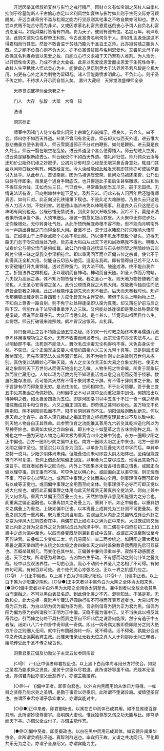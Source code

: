 <!-- { "loadSidebar": true } -->
　　开远因举其师叔祖宴林与影竹之戒行精严。因财立义有如宝训之风杖人曰季札挂剑于徐墓能断人千古偷心亦足以义利风世如宴林与影竹如此则于生死交际亦可颖脱矣。开远当此奇穷不滥与松阁之能力行坚忍则其他事之不敢自欺亦可知也。世人尝以贫贱不能苦守而为非义。又或因求慕名利富贵恩爱迷倒丧心予谓人自负名利富贵恩爱耳。如尧舜桀纣皆富有四海。贵为天子。彼则有德有位。名震万年。利泽永世。此则失德失位名秽帝王利败。今古此富贵名利何负于人。即如孔孟汲汲遑遑不得君相而行其志。然皆不敢自滥于贫贱乃能为千圣百王之师。此亦岂贫贱之能负人哉。总之能不负自心则不负大义。亦不负富贵贫贱与名利恩爱也。又尝见父母子孙欲保其名利寿命皆以恩爱之故。自能立心行义求福于天乃至割人难割。为人难为。以开悟性命天道。乃成不世之大业者。此非以恩爱度恩爱而出恩爱于生死性命乎。故杖人生平秪教人悟此灵心为主。能使此心灵悟则尽大千法界若圣若凡皆是全机大用。何更有心外之法为剩物为留碍哉。诸人但能勇愤求明此心。不负此心。则千圣不传之妙。不待求人开示而自悟入矣。
嘉兴大藏经　天界觉浪盛禅师全录


　　天界觉浪盛禅师全录卷之十

　　门人　大存　弘智　大瑸　大奇　较

　　法语

　　洞宗标正

　　师室中因诸门人侍立有僧出问洞上宗旨乞和尚指示。师良久。云会么。曰不会。师曰你不如西天外道。曰某不曾问有言无言。师云却又似西天外道。进云惟大慈悲曲垂方便令我得入。师云雪窦道邪正不分过由鞭影。如何是鞭影。进云莫是良久处么。师云一翳在眼空花乱坠。进云外道见个甚么便得悟入。师云劫贼入空房。进云莫是疑根断绝去么。师云我说你不如西天外道。僧礼拜归位。师乃顾众云汝等还知价公始终机缘之妙密乎。公初为沙弥时念心经至无眼耳鼻舌身意处。辄自扪其面以问师曰我分明有。何故经言无。今人读经能如此触发天机即其师亦可使猛然自讨入处乎。从此参方。首谒南泉。因为马祖讳辰营斋。泉问众马祖还来否。公乃出曰待有伴即来。南泉是个通身手眼底汉。也只得道此子虽后生甚堪雕琢。公曰和尚不得压良为贱。正如虎生三日。气已食牛。寻常辈孰能当其爪牙。嗣于忠国师。无情说法话有省。已向荆棘林中能下足矣。及辞云岩。问此去有人问百年后还邈得师真否。如何只对。此正向没孔铁锤重下楔也。不是此老大难酬他。乃良久云只这是杀人刀活人剑。不妨利害。若是德山临济未免以棒喝用事。且道良久云只这是还与棒喝有同别也无。公既已悟无情说法。到此如何又开眼尿床。沉吟不下。莫是识法者惧所谓承当个事。大须审细么。秪这一劄愈见银山铁壁。大火聚中无你进步处。无你躲根处。无你转身吐气处。从此所悟所解底命根不容不断。但不能向月明帘外　地一声跳出身里之门而得全机大用。奋激不已。忽于过水睹影乃打失眼睛大悟前旨。正如德山于上座欲点那个心处不能出脱。乃以潭不见龙不现致个疑头。迫得无路无门忽于吹灭纸烛处乃绝。后苏来大叫曰从此天下老和尚欺瞒我不得也。明眼人试看价公与德公悟门是何如哉。故公乃作偈自述悟证与石头参同契之明暗妙协云岩所付宝镜三昧之渠我交参深相符合。即以重离回互而立正偏五位之宗旨。使公不于此得真正全机大用。何能自云切忌从他觅。迢迢与我疏。即有悟得自己若不见人以妙密键锤打开九重锦缝。透过百种冤门。则大法不明。触途成滞。终不能自我作主。折摄法界之群机也。正以理明而自神动。神动而自天随。如圣人作而万物睹。凡夫视为高远之事。殊不知万物皆备于我。我之圣心一发。则天地万物皆随我而全现也。人无圣心安得谓之圣人。此价公顿悟真我之大机大用。故能我今独自往而法界皆全彰我之神用。此正以我能作主则先天而天不我违。后天而天奉我时也。知卢舍那佛顿出藏身则三身四智十方应化皆互为主伴交参。若但于头头上明物物上显。不知向上尊贵一路自别。则不免于处处得逢渠即认渠为真我。却又落在驴前马后之阶下汉。何能作主于法界摄重重涉入之三昧。又何能处处逢渠即是我处处称尊即我是渠哉。师说至此蓦呼云。大众正当恁么时。是个甚么。毕竟洞山祖面目作么生。众愕然。师云打破镜来谁照烛。鹤冲霄汉出银笼。众礼拜。

　　师曰吾洞上之旨不特能会通五宗之秘。即如来一代时教之始终本末与儒道九流尊卑体用事理功位之名分。无有不收摄而阐发者也。此宗无语句亦无实法与人。正以明破即不堪。法死则不能活人。舞吹毛击涂毒无论构得构不得。未免丧身失命矣。不获已。立个正偏宾主玄要人境暗机圆相六义三关九带十真等。已是刻画虚空雕凿浑沌。但先圣深恐法久成弊邪异繁兴。若不为物作则立此宗旨则万世何从拣别。真伪使此法眼妙心不昧灭哉。古人之立法立言正如大易之立象立辞也。使无大易之象辞则天下万世何从而得天地造化之几微。人物生死之性命哉。所贵于观象玩辞而显仁藏用也。人每以理为活数为死不知理虽活或以意见自用而反落于怪邪。数虽死能存法则。而可悟其天然有不得于象则求之于辞。有不得于辞则求之于象。或于言辞有尽而得象意无穷。是法住法位。世间相常住。不于此可悟耶。吾于叠三变五中见其象画之奇偶妙协。乃知偏中至不可以兼中至而重犯兼中到也。何妨拈出以待神明之者。如太极舍四象为五位。即是河图洛书以中五含十不过一奇一偶之参两错综而成其中和位育也。六爻之偏正回互者。即奇偶之兼带妙协也。盖万物无不负阴抱阳。阴不抱阳则孤而不产。阳不负阴则寡而不生。阴阳偏胜则散乱断灭。何以承天命之化育乎。故圣人深几裁成之揭其奇偶之枢机而变理其太过不及以致中和。则天地人物各自正其性命。此参赞位育之功能惟其善用九六转变其乾坤造化所以为至神至妙也。重离如太极之含四象者。即五中之十如荎草之含五味金刚杵之具。五楞也之中一圈为天地人物之心即太极为重离含四卦之兼中到也。东方一圈即少阳之正中偏也。西方一圈即少阴之偏中正也。南方一圈即太阳之正中来也。北方一圈即太阴之偏中至也。觉范洪公以互卦为回互。以单卦为互叠先大过中孚而后。单巽单兑特一说耳。少阳少阴体尚未纯。但能叠进而未可即变太阴太阳体已。至纯但能变转而不可复进。吾洞上借此配喻偏正回互。以用叠为三变尽成五。谁得此意象外之深旨乎。回互者如教中之回向也。内外上下因果本末皆各相含摄之谓也。或回正向偏以理夺事。则无事而不理。可夺色法以明心也。或回偏向正以事夺理。则无理而不事。可夺空心以明法也。或回正中事理之全体而来向全用。则事理俱夺而可即妙有以成等正觉也。或回偏中事理之全用而至向全体。则事理俱不必夺而可即正觉以成大化权也。或回此正偏事理之体用向此天然尊贵无著真宗全提法界。则向上兼中到又何言哉。重离六爻偏正回互叠三变五。天然妙协原非意见所能强为之分合也。此重离之偏正混融也。以重离初爻之奇叠上为。重巽下断。如正中偏也。以重巽初爻之偶叠上为重兑。上缺如偏中正也。以本离叠上成巽兑为三卦则不可更叠矣。更叠之则又成一重离矣。既为重兑则当用变。变则当先从内卦之兑翻转成巽合外卦之兑变为泽风大过则四奇在中。两偶在初上如坎中之满为正中来也。大过既成则又当变此内卦之巽为兑变外之兑为巽以成此为风泽中孚。则二偶在中四奇在初二五上如离中之虚为偏中至也。以四而叠变既尽则兼到自成中五耳。或谓正来偏至聚讼至今究何决焉。曰叠如二少变如二太。约几易简矣。举二而参统之。如阴阳之藏太极如寒暑之藏天举四而中五统之如太极之舍四象如天之四时盖象数奇偶费隐先后可互征也。吾概举其纲几。而变化在其中矣。正偏兼中兼何须重举乎。寂然不动感而遂通。天下之故。所谓感为易体也。吉凶悔吝生乎动。不有感而动之则何卦爻之叠变哉。经中以应观法界性。一切由心造。而心不动则十界圣凡之名相了不可得。有何四句可离。有何百非可绝。说个绝代灵心亦强名也。正以十界之机感乃应之。[○@(　/─)]正中偏者。以上黑下白为少阴兼少阳也。[○@(─/　)]偏中正者。以上白下黑为少阳兼少阴也。[○@●]正中来者以中黑外白为太阴之全体协太阳来也。[●@○]偏中至者以中白外黑为太阳之全用协太阴至也。兼中到者以全放全收其黑白而混融之。不可以黑白表显名迹。到此俱化类之不齐。混则知处。不落是非。无敢和矣。此大总相一真毗卢华藏法界圆融行布不可得而互表互遮者也。大易以阳为奇为正为君。为白以阴为偶为偏为臣为黑。吾宗则借奇为阴为正为君为黑。借偶为阳为偏为臣为白所谓夜半正明为正中偏。天晓不露为偏中正。又不当执此以相反其奇偶也。引而伸之何处不具扫而置之原自不坏此后之说吾何能限。然宁有逃于中五者哉。祇如八八六十四卦中奇即此一奇偶。即此一偶奇偶太极即费即隐分之则大绝方所合之则细入无间。就中行布圆融弥纶一际。死不碍活。活不碍死。孰能分合此中之奇偶正偏渠我宾主哉。此惟亲悟亲证无我无位之真人入于刹那际无间三昧者。始能传受此千圣不传之秘旨也。

　　洞曹君臣正偏及功勋父子主宾五位参同宗旨

　　[○@(　/─)]正中偏者即君视臣也。以上黑下白而体尚与用分方将使合。如尧之圣君乃能求舜之贤良。是劳于求臣以尽君道。此所谓妙容虽不动。光烛本无偏也。亦谓君向臣亦谓父垂慈养子。亦谓主能接宾。

　　[○@(─/　)]偏中正者。即臣向君也。以外白内黑而用始从体归方将得。一如舜之贤臣乃能求尧之圣明。是勤于事君以尽臣职。此所谓不堕诸异趣。凝情望圣容也。亦谓臣奉君亦谓子承欢孝父。亦谓宾能对主。

　　[○@●]正中来者。即君御极也。以黑在白中而体已成其用。如不显惟德百辟其刑。此所谓妙德尊寰宇。高明朗大虚也。惟我独尊故又谓之功无能与比。即笃恭而天下平。亦谓父全业付子。亦谓主能作宾。

　　[●@○]偏中至者。即臣摄政也。以白在黑中而用已成其体。如玄德升闻重华协帝。此所谓灵机弘圣道。真智利群迷也。率宾归王故。又谓之共功同归。至化即共乐无为之治。亦谓子全身绍父。亦谓宾能为主。

